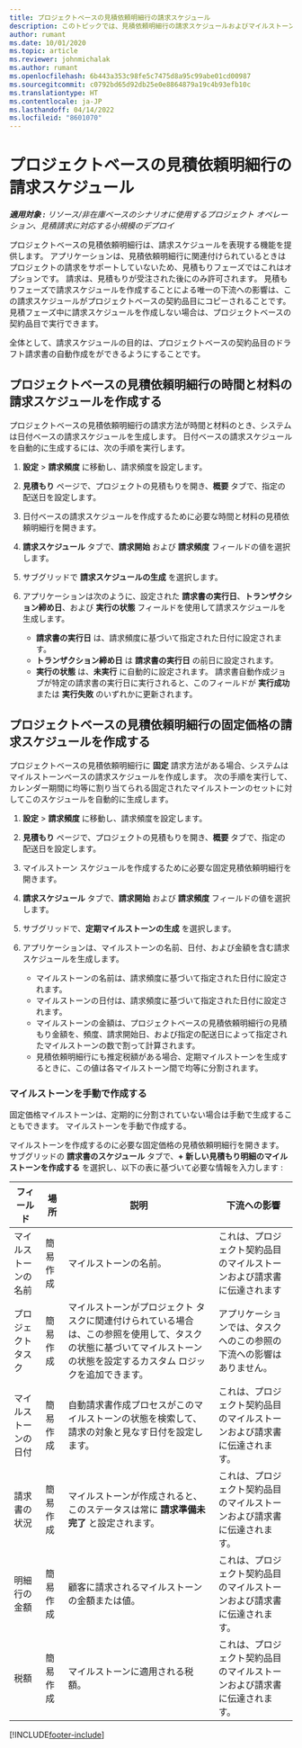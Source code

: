 ```yaml
---
title: プロジェクトベースの見積依頼明細行の請求スケジュール
description: このトピックでは、見積依頼明細行の請求スケジュールおよびマイルストーンの作成に関する情報を提供します。
author: rumant
ms.date: 10/01/2020
ms.topic: article
ms.reviewer: johnmichalak
ms.author: rumant
ms.openlocfilehash: 6b443a353c98fe5c7475d8a95c99abe01cd00987
ms.sourcegitcommit: c0792bd65d92db25e0e8864879a19c4b93efb10c
ms.translationtype: HT
ms.contentlocale: ja-JP
ms.lasthandoff: 04/14/2022
ms.locfileid: "8601070"
---
```

# <a name="invoice-schedules-on-project-based-quote-lines"></a>プロジェクトベースの見積依頼明細行の請求スケジュール

_**適用対象 :** リソース/非在庫ベースのシナリオに使用するプロジェクト オペレーション、見積請求に対応する小規模のデプロイ_

プロジェクトベースの見積依頼明細行は、請求スケジュールを表現する機能を提供します。 アプリケーションは、見積依頼明細行に関連付けられているときはプロジェクトの請求をサポートしていないため、見積もりフェーズではこれはオプションです。 請求は、見積もりが受注された後にのみ許可されます。 見積もりフェーズで請求スケジュールを作成することによる唯一の下流への影響は、この請求スケジュールがプロジェクトベースの契約品目にコピーされることです。 見積フェーズ中に請求スケジュールを作成しない場合は、プロジェクトベースの契約品目で実行できます。

全体として、請求スケジュールの目的は、プロジェクトベースの契約品目のドラフト請求書の自動作成をができるようにすることです。 

## <a name="create-a-time-and-material-invoice-schedule-for-a-project-based-quote-line"></a>プロジェクトベースの見積依頼明細行の時間と材料の請求スケジュールを作成する

プロジェクトベースの見積依頼明細行の請求方法が時間と材料のとき、システムは日付ベースの請求スケジュールを生成します。 日付ベースの請求スケジュールを自動的に生成するには、次の手順を実行します。

1. **設定** > **請求頻度** に移動し、請求頻度を設定します。
2. **見積もり** ページで、プロジェクトの見積もりを開き、**概要** タブで、指定の配送日を設定します。
3. 日付ベースの請求スケジュールを作成するために必要な時間と材料の見積依頼明細行を開きます。 
4. **請求スケジュール** タブで、**請求開始** および **請求頻度** フィールドの値を選択します。 
5. サブグリッドで **請求スケジュールの生成** を選択します。
6. アプリケーションは次のように、設定された **請求書の実行日**、**トランザクション締め日**、および **実行の状態** フィールドを使用して請求スケジュールを生成します。

    - **請求書の実行日** は、請求頻度に基づいて指定された日付に設定されます。
    - **トランザクション締め日** は **請求書の実行日** の前日に設定されます。
    - **実行の状態** は、**未実行** に自動的に設定されます。 請求書自動作成ジョブが特定の請求書の実行日に実行されると、このフィールドが **実行成功** または **実行失敗** のいずれかに更新されます。

## <a name="create-a-fixed-price-invoice-schedule-for-a-project-based-quote-line"></a>プロジェクトベースの見積依頼明細行の固定価格の請求スケジュールを作成する

プロジェクトベースの見積依頼明細行に **固定** 請求方法がある場合、システムはマイルストーンベースの請求スケジュールを作成します。 次の手順を実行して、カレンダー期間に均等に割り当てられる固定されたマイルストーンのセットに対してこのスケジュールを自動的に生成します。

1. **設定** > **請求頻度** に移動し、請求頻度を設定します。
2. **見積もり** ページで、プロジェクトの見積もりを開き、**概要** タブで、指定の配送日を設定します。
3. マイルストーン スケジュールを作成するために必要な固定見積依頼明細行を開きます。 
4. **請求スケジュール** タブで、**請求開始** および **請求頻度** フィールドの値を選択します。 
5. サブグリッドで、**定期マイルストーンの生成** を選択します。
6. アプリケーションは、マイルストーンの名前、日付、および金額を含む請求スケジュールを生成します。

    - マイルストーンの名前は、請求頻度に基づいて指定された日付に設定されます。
    - マイルストーンの日付は、請求頻度に基づいて指定された日付に設定されます。
    - マイルストーンの金額は、プロジェクトベースの見積依頼明細行の見積もり金額を、頻度、請求開始日、および指定の配送日によって指定されたマイルストーンの数で割って計算されます。
    - 見積依頼明細行にも推定税額がある場合、定期マイルストーンを生成するときに、この値は各マイルストーン間で均等に分割されます。

### <a name="manually-create-milestones"></a>マイルストーンを手動で作成する

固定価格マイルストーンは、定期的に分割されていない場合は手動で生成することもできます。 マイルストーンを手動で作成する。

マイルストーンを作成するのに必要な固定価格の見積依頼明細行を開きます。 サブグリッドの **請求書のスケジュール** タブで、**+ 新しい見積もり明細のマイルストーンを作成する** を選択し、以下の表に基づいて必要な情報を入力します :

| **フィールド** | **場所** | **説明** | **下流への影響** |
| --- | --- | --- | --- |
| マイルストーンの名前 | 簡易作成 | マイルストーンの名前。 | これは、プロジェクト契約品目のマイルストーンおよび請求書に伝達されます |
| プロジェクト タスク | 簡易作成 | マイルストーンがプロジェクト タスクに関連付けられている場合は、この参照を使用して、タスクの状態に基づいてマイルストーンの状態を設定するカスタム ロジックを追加できます。 | アプリケーションでは、タスクへのこの参照の下流への影響はありません。 |
| マイルストーンの日付 | 簡易作成 | 自動請求書作成プロセスがこのマイルストーンの状態を検索して、請求の対象と見なす日付を設定します。 | これは、プロジェクト契約品目のマイルストーンおよび請求書に伝達されます。 |
| 請求書の状況 | 簡易作成 | マイルストーンが作成されると、このステータスは常に **請求準備未完了** と設定されます。 | これは、プロジェクト契約品目のマイルストーンおよび請求書に伝達されます。 |
| 明細行の金額 | 簡易作成 | 顧客に請求されるマイルストーンの金額または値。 | これは、プロジェクト契約品目のマイルストーンおよび請求書に伝達されます。 |
| 税額 | 簡易作成 | マイルストーンに適用される税額。 | これは、プロジェクト契約品目のマイルストーンおよび請求書に伝達されます。 |


[!INCLUDE[footer-include](../includes/footer-banner.md)]